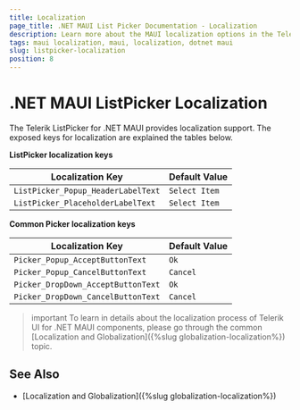 ```yaml
---
title: Localization
page_title: .NET MAUI List Picker Documentation - Localization
description: Learn more about the MAUI localization options in the Telerik UI for .NET MAUI ListPicker control.
tags: maui localization, maui, localization, dotnet maui
slug: listpicker-localization
position: 8
---
```


# .NET MAUI ListPicker Localization

The Telerik ListPicker for .NET MAUI provides localization support. The exposed keys for localization are explained the tables below.

**ListPicker localization keys**

| Localization Key | Default Value |
| -----------------| ------------- |
| `ListPicker_Popup_HeaderLabelText` | `Select Item` |
| `ListPicker_PlaceholderLabelText` | `Select Item` |

**Common Picker localization keys**

| Localization Key | Default Value |
| ---------------- | ------------- |
| `Picker_Popup_AcceptButtonText` | `Ok` |
| `Picker_Popup_CancelButtonText` | `Cancel` |
| `Picker_DropDown_AcceptButtonText`  | `Ok` |
| `Picker_DropDown_CancelButtonText`  | `Cancel` |

> important To learn in details about the localization process of Telerik UI for .NET MAUI components, please go through the common [Localization and Globalization]({%slug globalization-localization%}) topic.

## See Also

* [Localization and Globalization]({%slug globalization-localization%})
